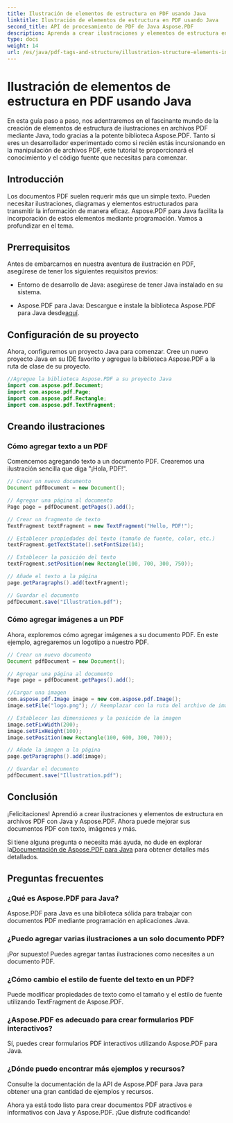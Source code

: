 ```yaml
---
title: Ilustración de elementos de estructura en PDF usando Java
linktitle: Ilustración de elementos de estructura en PDF usando Java
second_title: API de procesamiento de PDF de Java Aspose.PDF
description: Aprenda a crear ilustraciones y elementos de estructura en archivos PDF usando Java con Aspose.PDF.
type: docs
weight: 14
url: /es/java/pdf-tags-and-structure/illustration-structure-elements-in-pdf-using-java/
---
```


# Ilustración de elementos de estructura en PDF usando Java

En esta guía paso a paso, nos adentraremos en el fascinante mundo de la creación de elementos de estructura de ilustraciones en archivos PDF mediante Java, todo gracias a la potente biblioteca Aspose.PDF. Tanto si eres un desarrollador experimentado como si recién estás incursionando en la manipulación de archivos PDF, este tutorial te proporcionará el conocimiento y el código fuente que necesitas para comenzar.

## Introducción

Los documentos PDF suelen requerir más que un simple texto. Pueden necesitar ilustraciones, diagramas y elementos estructurados para transmitir la información de manera eficaz. Aspose.PDF para Java facilita la incorporación de estos elementos mediante programación. Vamos a profundizar en el tema.

## Prerrequisitos

Antes de embarcarnos en nuestra aventura de ilustración en PDF, asegúrese de tener los siguientes requisitos previos:

- Entorno de desarrollo de Java: asegúrese de tener Java instalado en su sistema.

-  Aspose.PDF para Java: Descargue e instale la biblioteca Aspose.PDF para Java desde[aquí](https://releases.aspose.com/pdf/java/).

## Configuración de su proyecto

Ahora, configuremos un proyecto Java para comenzar. Cree un nuevo proyecto Java en su IDE favorito y agregue la biblioteca Aspose.PDF a la ruta de clase de su proyecto.

```java
//Agregue la biblioteca Aspose.PDF a su proyecto Java
import com.aspose.pdf.Document;
import com.aspose.pdf.Page;
import com.aspose.pdf.Rectangle;
import com.aspose.pdf.TextFragment;
```

## Creando ilustraciones

### Cómo agregar texto a un PDF

Comencemos agregando texto a un documento PDF. Crearemos una ilustración sencilla que diga "¡Hola, PDF!".

```java
// Crear un nuevo documento
Document pdfDocument = new Document();

// Agregar una página al documento
Page page = pdfDocument.getPages().add();

// Crear un fragmento de texto
TextFragment textFragment = new TextFragment("Hello, PDF!");

// Establecer propiedades del texto (tamaño de fuente, color, etc.)
textFragment.getTextState().setFontSize(14);

// Establecer la posición del texto
textFragment.setPosition(new Rectangle(100, 700, 300, 750));

// Añade el texto a la página
page.getParagraphs().add(textFragment);

// Guardar el documento
pdfDocument.save("Illustration.pdf");
```

### Cómo agregar imágenes a un PDF

Ahora, exploremos cómo agregar imágenes a su documento PDF. En este ejemplo, agregaremos un logotipo a nuestro PDF.

```java
// Crear un nuevo documento
Document pdfDocument = new Document();

// Agregar una página al documento
Page page = pdfDocument.getPages().add();

//Cargar una imagen
com.aspose.pdf.Image image = new com.aspose.pdf.Image();
image.setFile("logo.png"); // Reemplazar con la ruta del archivo de imagen

// Establecer las dimensiones y la posición de la imagen
image.setFixWidth(200);
image.setFixHeight(100);
image.setPosition(new Rectangle(100, 600, 300, 700));

// Añade la imagen a la página
page.getParagraphs().add(image);

// Guardar el documento
pdfDocument.save("Illustration.pdf");
```

## Conclusión

¡Felicitaciones! Aprendió a crear ilustraciones y elementos de estructura en archivos PDF con Java y Aspose.PDF. Ahora puede mejorar sus documentos PDF con texto, imágenes y más.

 Si tiene alguna pregunta o necesita más ayuda, no dude en explorar la[Documentación de Aspose.PDF para Java](https://reference.aspose.com/pdf/java/) para obtener detalles más detallados.

## Preguntas frecuentes

### ¿Qué es Aspose.PDF para Java?
   Aspose.PDF para Java es una biblioteca sólida para trabajar con documentos PDF mediante programación en aplicaciones Java.

### ¿Puedo agregar varias ilustraciones a un solo documento PDF?
   ¡Por supuesto! Puedes agregar tantas ilustraciones como necesites a un documento PDF.

### ¿Cómo cambio el estilo de fuente del texto en un PDF?
   Puede modificar propiedades de texto como el tamaño y el estilo de fuente utilizando TextFragment de Aspose.PDF.

### ¿Aspose.PDF es adecuado para crear formularios PDF interactivos?
   Sí, puedes crear formularios PDF interactivos utilizando Aspose.PDF para Java.

### ¿Dónde puedo encontrar más ejemplos y recursos?
   Consulte la documentación de la API de Aspose.PDF para Java para obtener una gran cantidad de ejemplos y recursos.
   
Ahora ya está todo listo para crear documentos PDF atractivos e informativos con Java y Aspose.PDF. ¡Que disfrute codificando!